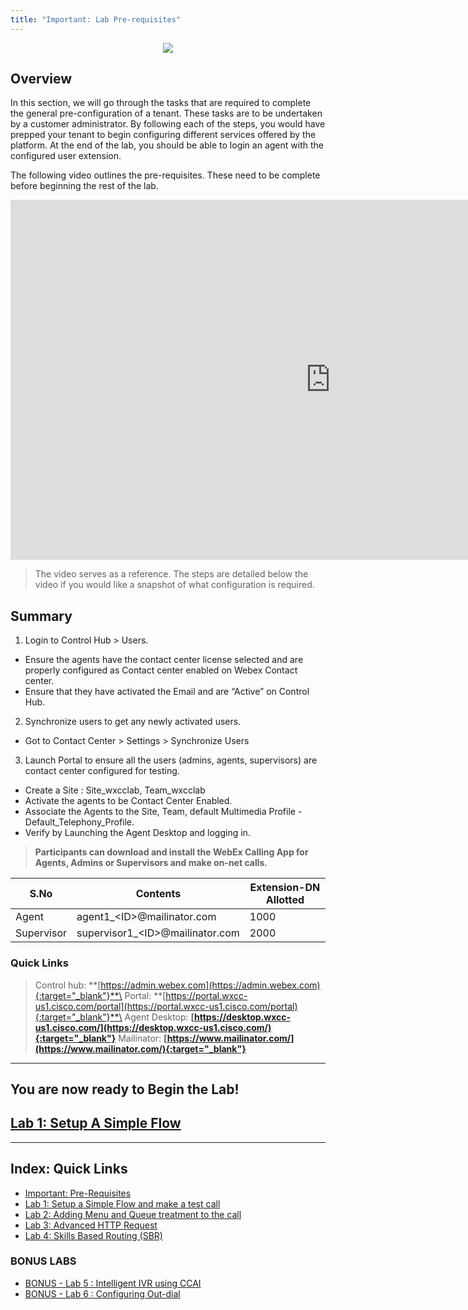 ```yaml
---
title: "Important: Lab Pre-requisites"
---
```

<p align="center">
  <img src="https://ayankovs-ccp-s3.s3.eu-west-3.amazonaws.com/CiscoLiveLogo.jpg">
</p>

## Overview

In this section, we will go through the tasks that are required to complete the general pre-configuration of a tenant. These tasks are to be undertaken by a customer administrator. By following each of the steps, you would have prepped your tenant to begin configuring different services offered by the platform. At the end of the lab, you should be able to login an agent with the configured user extension.


The following video outlines the pre-requisites. These need to be complete before beginning the rest of the lab.

<iframe width="1024" height="576" src="https://www.youtube-nocookie.com/embed/?rel=0" title="WxCC Pre-reqs: Pre-requisites" frameborder="0" allow="accelerometer; autoplay; clipboard-write; encrypted-media; gyroscope; picture-in-picture" allowfullscreen></iframe>

> The video serves as a reference. The steps are detailed below the video if you would like a snapshot of what configuration is required.

## Summary

1. Login to Control Hub > Users.

-	Ensure the agents have the contact center license selected and are properly configured as Contact center enabled on Webex Contact center.
- Ensure that they have activated the Email and are “Active” on Control Hub. 

2. Synchronize users to get any newly activated users.

- Got to Contact Center > Settings > Synchronize Users

3. Launch Portal to ensure all the users (admins, agents, supervisors) are contact center configured for testing.

- Create a Site : Site_wxcclab, Team_wxcclab
- Activate the agents to be Contact Center Enabled.
- Associate the Agents to the Site, Team, default Multimedia Profile - Default_Telephony_Profile.
- Verify by Launching the Agent Desktop and logging in.

> **Participants can download and install the WebEx Calling App for Agents, Admins or Supervisors and make on-net calls.**

| **S.No** | **Contents**      | **Extension-DN Allotted**                   |
| ----------- | ----------------- | -------------------------------- |
| Agent        | agent1_\<ID\>@mailinator.com   | 1000 |
| Supervisor         | supervisor1_\<ID\>@mailinator.com  | 2000 |


### Quick Links

> Control hub: **[https://admin.webex.com](https://admin.webex.com){:target="_blank"}**\
> Portal: **[https://portal.wxcc-us1.cisco.com/portal](https://portal.wxcc-us1.cisco.com/portal){:target="_blank"}**\
> Agent Desktop: **[https://desktop.wxcc-us1.cisco.com/](https://desktop.wxcc-us1.cisco.com/){:target="_blank"}**
> Mailinator: **[https://www.mailinator.com/](https://www.mailinator.com/){:target="_blank"}**

---
## You are now ready to Begin the Lab!
## [Lab 1: Setup A Simple Flow](lab1.md)


---

## Index: Quick Links

* [Important: Pre-Requisites](labslive/prereq.md)
* [Lab 1: Setup a Simple Flow and make a test call](labslive/lab1.md)
* [Lab 2: Adding Menu and Queue treatment to the call](labslive/lab2.md)
* [Lab 3: Advanced HTTP Request](labslive/lab3.md)
* [Lab 4: Skills Based Routing (SBR)](labslive/lab4.md)
### BONUS LABS
* [BONUS - Lab 5 : Intelligent IVR using CCAI](labslive/lab5.md)
* [BONUS - Lab 6 : Configuring Out-dial](labslive/lab6.md)